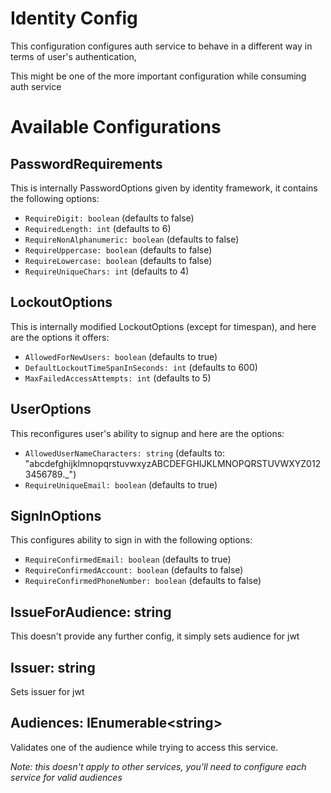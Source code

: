 # Identity Config
This configuration configures auth service to behave in a different way in terms of user's authentication,

This might be one of the more important configuration while consuming auth service

# Available Configurations
## PasswordRequirements
This is internally PasswordOptions given by identity framework, it contains the following options:
- `RequireDigit: boolean` (defaults to false)
- `RequiredLength: int` (defaults to 6)
- `RequireNonAlphanumeric: boolean` (defaults to false)
- `RequireUppercase: boolean` (defaults to false)
- `RequireLowercase: boolean` (defaults to false)
- `RequireUniqueChars: int` (defaults to 4)

## LockoutOptions
This is internally modified LockoutOptions (except for timespan), and here are the options it offers:
- `AllowedForNewUsers: boolean` (defaults to true)
- `DefaultLockoutTimeSpanInSeconds: int` (defaults to 600)
- `MaxFailedAccessAttempts: int` (defaults to 5)

## UserOptions
This reconfigures user's ability to signup and here are the options:
- `AllowedUserNameCharacters: string` (defaults to: "abcdefghijklmnopqrstuvwxyzABCDEFGHIJKLMNOPQRSTUVWXYZ0123456789._")
- `RequireUniqueEmail: boolean` (defaults to true)

## SignInOptions
This configures ability to sign in with the following options:
- `RequireConfirmedEmail: boolean` (defaults to true)
- `RequireConfirmedAccount: boolean` (defaults to false)
- `RequireConfirmedPhoneNumber: boolean` (defaults to false)

## IssueForAudience: string
This doesn't provide any further config, it simply sets audience for jwt

## Issuer: string
Sets issuer for jwt

## Audiences: IEnumerable&lt;string&gt;
Validates one of the audience while trying to access this service.

*Note: this doesn't apply to other services, you'll need to configure each service for valid audiences*
